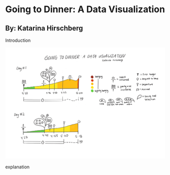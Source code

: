 <!DOCTYPE html>
<html lang="en">
    <head>
        <link rel="stylesheet" href="style.css">
    </head>
    <body>
        <h1>Going to Dinner: A Data Visualization</h1>
        <h2>By: Katarina Hirschberg</h2>
        <p>Introduction</p>
        <img alt="data visualization" src="data_visualization.jpg">
        <p>explanation</p>
    </body>
</html>
